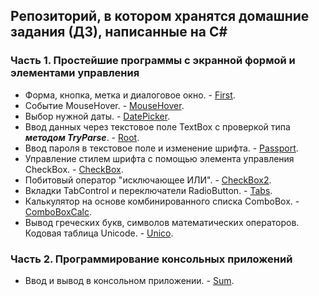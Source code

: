 ## Репозиторий, в котором хранятся домашние задания (ДЗ), написанные на C#

### Часть 1. Простейшие программы с экранной формой и элементами управления
* Форма, кнопка, метка и диалоговое окно. - [First](https://github.com/GhostBasenji/homeworks/tree/master/First).
* Событие MouseHover. - [MouseHover](https://github.com/GhostBasenji/homeworks/tree/master/MouseHover).
* Выбор нужной даты. - [DatePicker](https://github.com/GhostBasenji/homeworks/tree/master/DatePicker).
* Ввод данных через текстовое поле TextBox с проверкой типа ***методом TryParse***. - [Root](https://github.com/GhostBasenji/homeworks/tree/master/Root).
* Ввод пароля в текстовое поле и изменение шрифта. - [Passport](https://github.com/GhostBasenji/homeworks/tree/master/Passport).
* Управление стилем шрифта с помощью элемента управления CheckBox. - [CheckBox](https://github.com/GhostBasenji/homeworks/tree/master/CheckBox).
* Побитовый оператор "исключающее ИЛИ". - [CheckBox2](https://github.com/GhostBasenji/homeworks/tree/master/CheckBox2).
* Вкладки TabControl и переключатели RadioButton. - [Tabs](https://github.com/GhostBasenji/homeworks/tree/master/Tabs).
* Калькулятор на основе комбинированного списка ComboBox. - [ComboBoxCalc](https://github.com/GhostBasenji/homeworks/tree/master/ComboBoxCalc).
* Вывод греческих букв, символов математических операторов. Кодовая таблица Unicode. - [Unico](https://github.com/GhostBasenji/homeworks/tree/master/Unico).

### Часть 2. Программирование консольных приложений
* Ввод и вывод в консольном приложении. - [Sum](https://github.com/GhostBasenji/homeworks/tree/master/Sum).